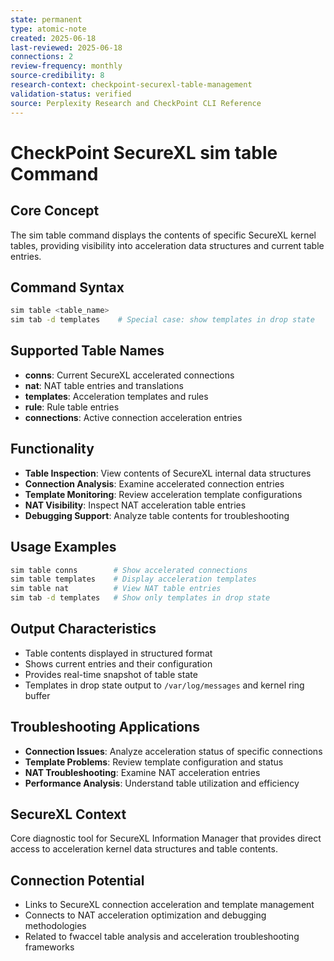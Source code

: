 ```yaml
---
state: permanent
type: atomic-note
created: 2025-06-18
last-reviewed: 2025-06-18
connections: 2
review-frequency: monthly
source-credibility: 8
research-context: checkpoint-securexl-table-management
validation-status: verified
source: Perplexity Research and CheckPoint CLI Reference
---
```


# CheckPoint SecureXL sim table Command

## Core Concept
The sim table command displays the contents of specific SecureXL kernel tables, providing visibility into acceleration data structures and current table entries.

## Command Syntax
```bash
sim table <table_name>
sim tab -d templates    # Special case: show templates in drop state
```

## Supported Table Names
- **conns**: Current SecureXL accelerated connections
- **nat**: NAT table entries and translations
- **templates**: Acceleration templates and rules
- **rule**: Rule table entries
- **connections**: Active connection acceleration entries

## Functionality
- **Table Inspection**: View contents of SecureXL internal data structures
- **Connection Analysis**: Examine accelerated connection entries
- **Template Monitoring**: Review acceleration template configurations
- **NAT Visibility**: Inspect NAT acceleration table entries
- **Debugging Support**: Analyze table contents for troubleshooting

## Usage Examples
```bash
sim table conns        # Show accelerated connections
sim table templates    # Display acceleration templates
sim table nat          # View NAT table entries
sim tab -d templates   # Show only templates in drop state
```

## Output Characteristics
- Table contents displayed in structured format
- Shows current entries and their configuration
- Provides real-time snapshot of table state
- Templates in drop state output to `/var/log/messages` and kernel ring buffer

## Troubleshooting Applications
- **Connection Issues**: Analyze acceleration status of specific connections
- **Template Problems**: Review template configuration and status
- **NAT Troubleshooting**: Examine NAT acceleration entries
- **Performance Analysis**: Understand table utilization and efficiency

## SecureXL Context
Core diagnostic tool for SecureXL Information Manager that provides direct access to acceleration kernel data structures and table contents.

## Connection Potential
- Links to SecureXL connection acceleration and template management
- Connects to NAT acceleration optimization and debugging methodologies
- Related to fwaccel table analysis and acceleration troubleshooting frameworks